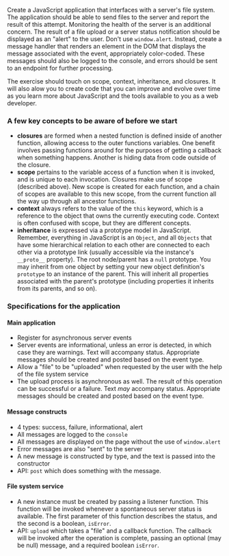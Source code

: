 Create a JavaScript application that interfaces with a server's file system.  The application should be able
to send files to the server and report the result of this attempt.  Monitoring the health of the server is an
additional concern.  The result of a file upload or a server status notification should be displayed as an "alert"
to the user.  Don't use `window.alert`.  Instead, create a message handler that renders an element in the DOM that
displays the message associated with the event, appropriately color-coded.  These messages should also be logged to the
console, and errors should be sent to an endpoint for further processing.  

The exercise should touch on scope, context, inheritance, and closures.  It will also alow you to create code that
you can improve and evolve over time as you learn more about JavaScript and the tools available to you as a web
developer.


### A few key concepts to be aware of before we start

* **closures** are formed when a nested function is defined inside of another function, allowing access to the outer functions variables.  One benefit involves passing functions around for the purposes of getting a callback when something happens.  Another is hiding data from code outside of the closure.
* **scope** pertains to the variable access of a function when it is invoked, and is unique to each invocation.  Closures make use of scope (described above).  New scope is created for each function, and a chain of scopes are available to this new scope, from the current function all the way up through all ancestor functions.
* **context** always refers to the value of the `this` keyword, which is a reference to the object that owns the currently executing code.  Context is often confused with scope, but they are different concepts.
* **inheritance** is expressed via a prototype model in JavaScript.  Remember, everything in JavaScript is an `Object`, and all `Objects` that have some hierarchical relation to each other are connected to each other via a prototype link (usually accessible via the instance's `__proto__` property).  The root node/parent has a `null` prototype.  You may inherit from one object by setting your new object definition's `prototype` to an instance of the parent.  This will inherit all properties associated with the parent's prototype (including properties it inherits from its parents, and so on). 


### Specifications for the application

#### Main application
* Register for asynchronous server events
* Server events are informational, unless an error is detected, in which case they are warnings.  Text will accompany status.  Appropriate messages should be created and posted based on the event type.
* Allow a "file" to be "uploaded" when requested by the user with the help of the file system service
* The upload process is asynchronous as well.  The result of this operation can be successful or a failure.  Text _may_ accompany status.  Appropriate messages should be created and posted based on the event type.

#### Message constructs
* 4 types: success, failure, informational, alert
* All messages are logged to the `console`
* All messages are displayed on the page without the use of `window.alert`
* Error messages are also "sent" to the server
* A new message is constructed by type, and the text is passed into the constructor
* API: `post` which does something with the message.

#### File system service
* A new instance must be created by passing a listener function.  This function will be invoked whenever a spontaneous server status is available.  The first parameter of this function describes the status, and the second is a boolean, `isError`.
* API: `upload` which takes a "file" and a callback function.  The callback will be invoked after the operation is complete, passing an optional (may be null) message, and a required boolean `isError`.
